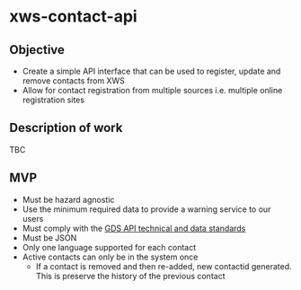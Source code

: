 # xws-contact-api

## Objective
* Create a simple API interface that can be used to register, update and remove contacts from XWS
* Allow for contact registration from multiple sources i.e. multiple online registration sites

## Description of work

TBC

## MVP

* Must be hazard agnostic
* Use the minimum required data to provide a warning service to our users
* Must comply with the [GDS API technical and data standards](https://www.gov.uk/guidance/gds-api-technical-and-data-standards)
* Must be JSON
* Only one language supported for each contact
* Active contacts can only be in the system once
  * If a contact is  removed and then re-added, new contactid generated. This is preserve the history of the previous contact
